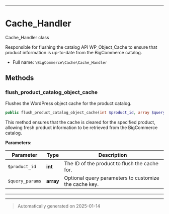 ***

# Cache_Handler

Cache_Handler class

Responsible for flushing the catalog API WP_Object_Cache to ensure that product information is up-to-date
from the BigCommerce catalog.

* Full name: `\BigCommerce\Cache\Cache_Handler`




## Methods


### flush_product_catalog_object_cache

Flushes the WordPress object cache for the product catalog.

```php
public flush_product_catalog_object_cache(int $product_id, array $query_params = []): void
```

This method ensures that the cache is cleared for the specified product, allowing fresh product information
to be retrieved from the BigCommerce catalog.






**Parameters:**

| Parameter | Type | Description |
|-----------|------|-------------|
| `$product_id` | **int** | The ID of the product to flush the cache for. |
| `$query_params` | **array** | Optional query parameters to customize the cache key. |





***


***
> Automatically generated on 2025-01-14
